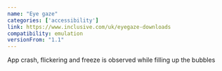 ```yaml
---
name: "Eye gaze"
categories: ['accessibility']
link: https://www.inclusive.com/uk/eyegaze-downloads
compatibility: emulation
versionFrom: "1.1"
---
```


App crash, flickering and freeze is observed while filling up the bubbles